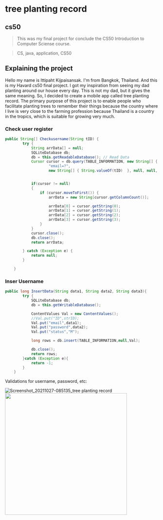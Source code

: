 # tree planting record

## cs50
>This was my final project for conclude the CS50 Introduction to Computer Sciense course.

>CS, java, application, CS50

## Explaining the project 
Hello my name is Ittipaht Kijpaisansak. I'm from Bangkok, Thailand. And this is my Havard cs50 
final project. I got my inspiration from seeing my dad planting around our house every day. This 
is not my dad, but it gives the same meaning. So, I decided to create a mobile app called tree 
planting record. The primary purpose of this project is to enable people who facilitate planting 
trees to remember their things because the country where I live is very close to the farming 
profession because Thailand is a country in the tropics, which is suitable for growing very much.

### Check user register
```java
public String[] Checkusername(String tID) {
        try {
            String arrData[] = null;
            SQLiteDatabase db;
            db = this.getReadableDatabase(); // Read Data
            Cursor cursor = db.query(TABLE_INFORMATION, new String[] { "*" },
                    "email=?",
                    new String[] { String.valueOf(tID)  }, null, null, null, null);


            if(cursor != null)
            {
                if (cursor.moveToFirst()) {
                    arrData = new String[cursor.getColumnCount()];

                    arrData[0] = cursor.getString(0);
                    arrData[1] = cursor.getString(1);
                    arrData[2] = cursor.getString(2);
                    arrData[3] = cursor.getString(3);
                }
            }
            cursor.close();
            db.close();
            return arrData;

        } catch (Exception e) {
            return null;
        }

    }
``` 

### Inser Username
``` java
public long InsertData(String data1, String data2, String data3){
        try {
            SQLiteDatabase db;
            db = this.getWritableDatabase();

            ContentValues Val = new ContentValues();
            //Val.put("ID",strID);
            Val.put("email",data1);
            Val.put("password",data2);
            Val.put("status","M");

            long rows = db.insert(TABLE_INFORMATION,null,Val);

            db.close();
            return rows;
        }catch (Exception e){
            return -1;
        }
    }
``` 

Validations for username, password, etc:

![Screenshot_20211027-085135_tree planting record](https://user-images.githubusercontent.com/88524223/138989167-8b9d37be-1f6c-4d64-8cc6-5eeb51fd247d.jpg)
 <img src="Screenshot_20211027-085135_tree planting record" width="400">  
